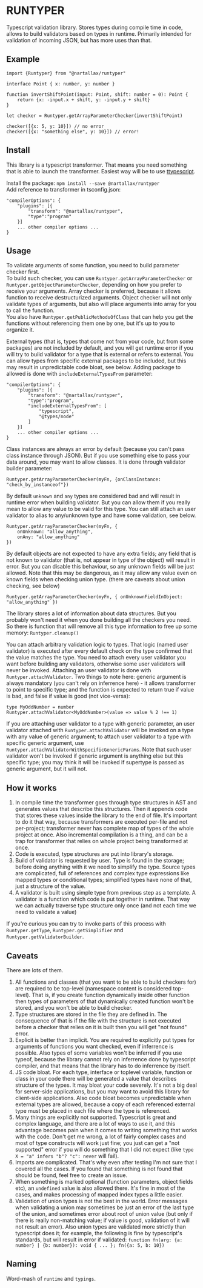 # RUNTYPER

Typescript validation library.
Stores types during compile time in code, allows to build validators based on types in runtime. Primarily intended for validation of incoming JSON, but has more uses than that.

## Example

	import {Runtyper} from "@nartallax/runtyper"

	interface Point { x: number, y: number }

	function invertShiftPoint(input: Point, shift: number = 0): Point {
		return {x: -input.x + shift, y: -input.y + shift}
	}

	let checker = Runtyper.getArrayParameterChecker(invertShiftPoint)

	checker([{x: 5, y: 10}]) // no error
	checker([{x: "something else", y: 10}]) // error!

## Install

This library is a typescript transformer. That means you need something that is able to launch the transformer. Easiest way will be to use [ttypescript](https://github.com/cevek/ttypescript).

Install the package: `npm install --save @nartallax/runtyper`  
Add reference to transformer in tsconfig.json:

	"compilerOptions": {		
		"plugins": [{
			"transform": "@nartallax/runtyper", 
			"type":"program"
		}]
		... other compiler options ...
	}

## Usage

To validate arguments of some function, you need to build parameter checker first.  
To build such checker, you can use `Runtyper.getArrayParameterChecker` or `Runtyper.getObjectParameterChecker`, depending on how you prefer to receive your arguments. Array checker is preferred, because it allows function to receive destructurized arguments. Object checker will not only validate types of arguments, but also will place arguments into array for you to call the function.  
You also have `Runtyper.getPublicMethodsOfClass` that can help you get the functions without referencing them one by one, but it's up to you to organize it.

External types (that is, types that come not from your code, but from some packages) are not included by default, and you will get runtime error if you will try to build validator for a type that is external or refers to external. You can allow types from specific external packages to be included, but this may result in unpredictable code bloat, see below. Adding package to allowed is done with `includeExternalTypesFrom` parameter:

	"compilerOptions": {
		"plugins": [{
			"transform": "@nartallax/runtyper",
			"type":"program",
			"includeExternalTypesFrom": [
				"typescript",
				"@types/node"
			]
		}]
		... other compiler options ...
	}

Class instances are always an error by default (because you can't pass class instance through JSON). But if you use something else to pass your data around, you may want to allow classes. It is done through validator builder parameter:

	Runtyper.getArrayParameterChecker(myFn, {onClassInstance: "check_by_instanceof"})

By default `unknown` and `any` types are considered bad and will result in runtime error when building validator. But you can allow them if you really mean to allow any value to be valid for this type. You can still attach an user validator to alias to any/unknown type and have some validation, see below.

	Runtyper.getArrayParameterChecker(myFn, {
		onUnknown: "allow_anything",
		onAny: "allow_anything"
	})

By default objects are not expected to have any extra fields; any field that is not known to validator (that is, not appear in type of the object) will result in error. But you can disable this behaviour, so any unknown fields will be just allowed. Note that this may be dangerous, as it may allow any value even on known fields when checking union type. (there are caveats about union checking, see below)

	Runtyper.getArrayParameterChecker(myFn, { onUnknownFieldInObject: "allow_anything" })

The library stores a lot of information about data structures. But you probably won't need it when you done building all the checkers you need. So there is function that will remove all this type information to free up some memory: `Runtyper.cleanup()`

You can attach arbitrary validation logic to types. That logic (named user validator) is executed after every default check on the type confirmed that the value matches the type. You need to attach every user validator you want before building any validators, otherwise some user validators will never be invoked. Attaching an user validator is done with `Runtyper.attachValidator`. Two things to note here: generic argument is always mandatory (you can't rely on inferrence here) - it allows transformer to point to specific type; and the function is expected to return true if value is bad, and false if value is good (not vice-versa):

	type MyOddNumber = number
	Runtyper.attachValidator<MyOddNumber>(value => value % 2 !== 1)

If you are attaching user validator to a type with generic parameter, an user validator attached with `Runtyper.attachValidator` will be invoked on a type with any value of generic argument; to attach user validator to a type with specific generic argument, use `Runtyper.attachValidatorWithSpecificGenericParams`. Note that such user validator won't be invoked if generic argument is anything else but this specific type; you may think it will be invoked if supertype is passed as generic argument, but it will not.

## How it works

1. In compile time the transformer goes through type structures in AST and generates values that describe this structures. Then it appends code that stores these values inside the library to the end of file. It's important to do it that way, because transformers are executed per-file and not per-project; transformer never has complete map of types of the whole project at once. Also incremental compilation is a thing, and can be a trap for transformer that relies on whole project being transformed at once.
2. Code is executed, type structures are put into library's storage.
3. Build of validator is requested by user. Type is found in the storage; before doing anything with it we need to simplify the type. Source types are complicated, full of references and complex type expressions like mapped types or conditional types; simplified types have none of that, just a structure of the value.
4. A validator is built using simple type from previous step as a template. A validator is a function which code is put together in runtime. That way we can actually traverse type structure only once (and not each time we need to validate a value)

If you're curious you can try to invoke parts of this process with `Runtyper.getType`, `Runtyper.getSimplifier` and `Runtyper.getValidatorBuilder`.  

## Caveats

There are lots of them.

1. All functions and classes (that you want to be able to build checkers for) are required to be top-level (namespace content is considered top-level). That is, if you create function dynamically inside other function then types of parameters of that dynamically created function won't be stored, and you won't be able to build checker.  
2. Type structures are stored in the file they are defined in. The consequence of that is if the file with the structure is not executed before a checker that relies on it is built then you will get "not found" error.
3. Explicit is better than implicit. You are required to explicitly put types for arguments of functions you want checked, even if inferrence is possible. Also types of some variables won't be inferred if you use typeof, because the library cannot rely on inferrence done by typescript compiler, and that means that the library has to do inferrence by itself.
4. JS code bloat. For each type, interface or toplevel variable, function or class in your code there will be generated a value that describes structure of the types. It may bloat your code severely. It's not a big deal for server-side applications, but you may want to avoid this library for client-side applications. Also code bloat becomes unpredictable when external types are allowed, because a copy of each referenced external type must be placed in each file where the type is referenced.
5. Many things are explicitly not supported. Typescript is great and complex language, and there are a lot of ways to use it, and this advantage becomes pain when it comes to writing something that works with the code. Don't get me wrong, a lot of fairly complex cases and most of type constructs will work just fine; you just can get a "not supported" error if you will do something that I did not expect (like `type X = "a" infers "b"? "c": never` will fail).
6. Imports are complicated. That's why even after testing I'm not sure that I covered all the cases. If you found that something is not found that should be found, feel free to create an issue.
7. When something is marked optional (function parameters, object fields etc), an `undefined` value is also allowed there. It's fine in most of the cases, and makes processing of mapped index types a little easier.  
8. Validation of union types is not the best in the world. Error messages when validating a union may sometimes be just an error of the last type of the union, and sometimes error about root of union value (but only if there is really non-matching value; if value is good, validation of it will not result an error). Also union types are validated more strictly than typescript does it; for example, the following is fine by typescript's standards, but will result in error if validated: `function fn(arg: {a: number} | {b: number}): void { ... }; fn({a: 5, b: 10})`

## Naming

Word-mash of `runtime` and `typings`.
